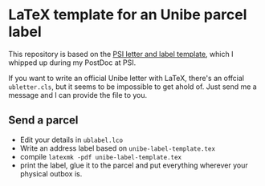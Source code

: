 # LaTeX template for an Unibe parcel label

This repository is based on the [PSI letter and label template](https://gitlab.psi.ch/abis_m/LaTeX-letter-and-maillabel/tree/master), which I whipped up during my PostDoc at PSI.

If you want to write an official Unibe letter with LaTeX, there's an offcial `ubletter.cls`, but it seems to be impossible to get ahold of.
Just send me a message and I can provide the file to you.


## Send a parcel
* Edit your details in `ublabel.lco`
* Write an address label based on `unibe-label-template.tex`
* compile `latexmk -pdf unibe-label-template.tex`
* print the label, glue it to the parcel and put everything wherever your physical outbox is.
